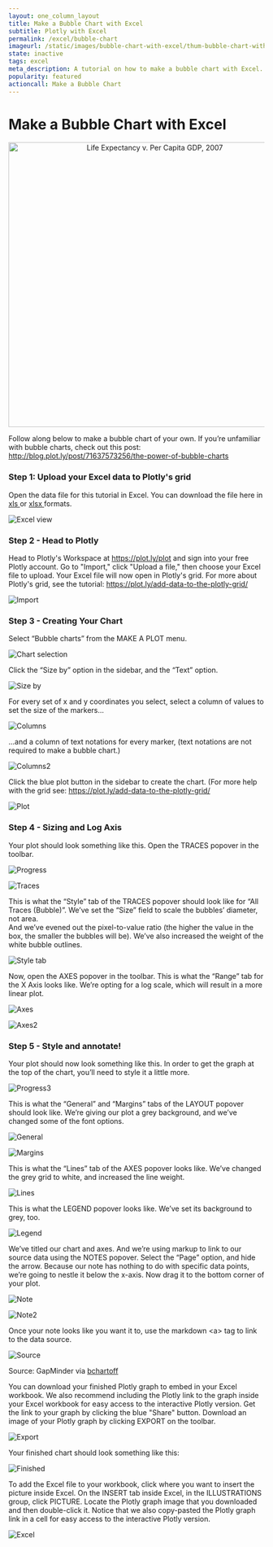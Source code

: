 ```yaml
---
layout: one_column_layout
title: Make a Bubble Chart with Excel
subtitle: Plotly with Excel
permalink: /excel/bubble-chart
imageurl: /static/images/bubble-chart-with-excel/thum-bubble-chart-with-excel.png
state: inactive
tags: excel
meta_description: A tutorial on how to make a bubble chart with Excel. Plotly is the easiest and fastest way to make and share graphs online.
popularity: featured
actioncall: Make a Bubble Chart
---
```


# Make a Bubble Chart with Excel

<div>
    <a href="https://plot.ly/~cimar/211/" target="_blank" title="Life Expectancy v. Per Capita GDP, 2007" style="display: block; text-align: center;"><img src="https://plot.ly/~cimar/211.png" alt="Life Expectancy v. Per Capita GDP, 2007" style="max-width: 100%;width: 560px;"  width="560" onerror="this.onerror=null;this.src='https://plot.ly/404.png';" /></a>
    <script data-plotly="cimar:211" src="https://plot.ly/embed.js" async></script>
</div>

Follow along below to make a bubble chart of your own. If you’re unfamiliar with bubble charts, check out this post:
<a class="link--impt" href="http://blog.plot.ly/post/71637573256/the-power-of-bubble-charts" target="_blank">
http://blog.plot.ly/post/71637573256/the-power-of-bubble-charts
</a>

### Step 1: Upload your Excel data to Plotly's grid

Open the data file for this tutorial in Excel. You can download the file here in
<a class="link--impt" href="https://www.dropbox.com/s/9a4xvg5opx65m4l/Bubble%20Chat%20Data%20copy.xls?raw=1" target="_blank">
xls
</a>
or
<a class="link--impt" href="https://www.dropbox.com/s/wnq5oxzpgzlel5p/Bubble%20Chat%20Data.xlsx?raw=1" target="_blank">
xlsx
</a>
formats.

![Excel view](http://i.imgur.com/5ON7Ypp.png)

### Step 2 - Head to Plotly

Head to Plotly's Workspace at <a class="link--impt" href="/plot">https://plot.ly/plot</a> and sign into your free Plotly account. 
Go to "Import," click "Upload a file," then choose your Excel file to upload. Your Excel file will now open in Plotly's grid. 
For more about Plotly's grid, see the tutorial: <a class="link--impt" href="/add-data-to-the-plotly-grid/">https://plot.ly/add-data-to-the-plotly-grid/</a>

![Import](http://i.imgur.com/eQjmxGp.png)

### Step 3 - Creating Your Chart

Select “Bubble charts” from the MAKE A PLOT menu.

![Chart selection](http://i.imgur.com/gaqMhIV.png)

Click the “Size by” option in the sidebar, and the “Text” option.

![Size by](http://i.imgur.com/dpwuIty.png)

For every set of x and y coordinates you select, select a column of values to set the size of the markers...

![Columns](http://i.imgur.com/MsVfJUW.png)

...and a column of text notations for every marker, (text notations are not required to make a bubble chart.)

![Columns2](http://i.imgur.com/Ic59ASj.png)

Click the blue plot button in the sidebar to create the chart. (For more help with the grid see: <a class="link--impt" href="/add-data-to-the-plotly-grid/">
https://plot.ly/add-data-to-the-plotly-grid/</a>

![Plot](http://i.imgur.com/pibqN26.png)

### Step 4 - Sizing and Log Axis

Your plot should look something like this.  Open the TRACES popover in the toolbar.

![Progress](http://i.imgur.com/i0m9Oer.png)

![Traces](http://i.imgur.com/9hkxMs2.png)

This is what the “Style” tab of the TRACES popover should look like for “All Traces (Bubble)”. We’ve set the “Size” field to scale the bubbles’ diameter, not area.  
And we’ve evened out the pixel-to-value ratio (the higher the value in the box, the smaller the bubbles will be). We’ve also increased the weight of the white bubble outlines.

![Style tab](http://i.imgur.com/wKMZtRX.png)

Now, open the AXES popover in the toolbar. This is what the “Range” tab for the X Axis looks like. We’re opting for a log scale, which will result in a more linear plot.

![Axes](http://i.imgur.com/zpmMa1X.png)

![Axes2](http://i.imgur.com/ijOtC0F.png)
 
### Step 5 - Style and annotate!

Your plot should now look something like this. In order to get the graph at the top of the chart, you’ll need to style it a little more.

![Progress3](http://i.imgur.com/ggQMO8z.png)

This is what the “General” and “Margins” tabs of the LAYOUT popover should look like. We’re giving our plot a grey background, and we’ve changed some of the font options.

![General](http://i.imgur.com/OliO8BP.png)

![Margins](http://i.imgur.com/NM144sF.png)

This is what the “Lines” tab of the AXES popover looks like. We’ve changed the grey grid to white, and increased the line weight.

![Lines](http://i.imgur.com/w43GpG1.png)

This is what the LEGEND popover looks like.  We’ve set its background to grey, too.

![Legend](http://i.imgur.com/glczRJ3.png)

We’ve titled our chart and axes. And we’re using markup to link to our source data using the NOTES popover. Select the “Page” option, and hide the arrow. 
Because our note has nothing to do with specific data points, we’re going to nestle it below the x-axis. Now drag it to the bottom corner of your plot.

![Note](http://i.imgur.com/4CI4Lj7.png)

![Note2](http://i.imgur.com/34heJSi.png)

Once your note looks like you want it to, use the markdown &lt;a&gt; tag to link to the data source.

![Source](http://i.imgur.com/hYht3pb.png)

Source: GapMinder via <a href="https://plot.ly/bchartoff/707">bchartoff</a>

You can download your finished Plotly graph to embed in your Excel workbook. We also recommend including the Plotly link to the graph inside your Excel workbook for easy access to the interactive Plotly version. Get the link to your graph by clicking the blue "Share" button. 
Download an image of your Plotly graph by clicking EXPORT on the toolbar.

![Export](http://i.imgur.com/tIGzmyp.png)

Your finished chart should look something like this:

![Finished](http://i.imgur.com/ff5feZ5.png)

To add the Excel file to your workbook, click where you want to insert the picture inside Excel. On the INSERT tab inside Excel, in the ILLUSTRATIONS group, click PICTURE. 
Locate the Plotly graph image that you downloaded and then double-click it. Notice that we also copy-pasted the Plotly graph link in a cell for easy access to the interactive Plotly version.

![Excel](http://i.imgur.com/DpJJbQP.png)
